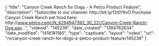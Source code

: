 {
    "title": "Canyon Creek Ranch for Dogs - A Petco Product Feature",
    "description": "Subscribe to our channel: http:\/\/bit.ly\/12dY9oO Purchase Canyon Creek Ranch pet food here: http:\/\/www.petco.com\/N_4294947392_30_22\/Canyon-Creek-Ranch-Dog.asp...",
    "videoid": "145239",
    "date_created": "1394762634",
    "date_modified": "1418181180",
    "type": "captivate",
    "layout": "video",
    "url": "\/v\/canyon-creek-ranch-for-dogs-a-petco-product-feature\/145239"
}
